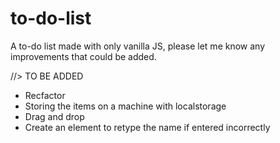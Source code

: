 # to-do-list
A to-do list made with only vanilla JS, please let me know any improvements that could be added.

//> TO BE ADDED 
- Recfactor
- Storing the items on a machine with localstorage
- Drag and drop 
- Create an element to retype the name if entered incorrectly


